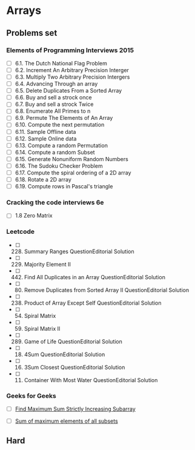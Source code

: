 # Arrays 

## Problems set
### Elements of Programming Interviews 2015
- [ ] 6.1. The Dutch National Flag Problem
- [ ] 6.2. Increment An Arbitrary Precision Interger
- [ ] 6.3. Multiply Two Arbitrary Precision Intergers
- [ ] 6.4. Advancing Through an array
- [ ] 6.5. Delete Duplicates From a Sorted Array
- [ ] 6.6. Buy and sell a strock once
- [ ] 6.7. Buy and sell a strock Twice
- [ ] 6.8. Enumerate All Primes to n  
- [ ] 6.9. Permute The Elements of An Array
- [ ] 6.10. Compute the next permutation
- [ ] 6.11. Sample Offline data
- [ ] 6.12. Sample Online data
- [ ] 6.13. Compute a random Permutation
- [ ] 6.14. Compute a random Subset
- [ ] 6.15. Generate Nonuniform Random Numbers
- [ ] 6.16. The Sudoku Checker Problem
- [ ] 6.17. Compute the spiral ordering of a 2D array
- [ ] 6.18. Rotate a 2D array
- [ ] 6.19. Compute rows in Pascal's triangle

### Cracking the code interviews 6e
- [ ] 1.8 Zero Matrix

### Leetcode
- [ ] 228. Summary Ranges QuestionEditorial Solution
- [ ] 229. Majority Element II 
- [ ] 442. Find All Duplicates in an Array QuestionEditorial Solution
- [ ] 80. Remove Duplicates from Sorted Array II QuestionEditorial Solution
- [ ] 238. Product of Array Except Self QuestionEditorial Solution
- [ ] 54. Spiral Matrix 
- [ ] 59. Spiral Matrix II 
- [ ] 289. Game of Life QuestionEditorial Solution
- [ ] 18. 4Sum QuestionEditorial Solution
- [ ] 16. 3Sum Closest QuestionEditorial Solution
- [ ] 11. Container With Most Water QuestionEditorial Solution

### Geeks for Geeks
- [ ] [Find Maximum Sum Strictly Increasing Subarray](http://www.geeksforgeeks.org/find-maximum-sum-strictly-increasing-subarray/)
- [ ] [Sum of maximum elements of all subsets](http://www.geeksforgeeks.org/sum-maximum-elements-subsets/)


## Hard

